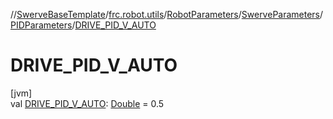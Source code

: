 //[SwerveBaseTemplate](../../../../../index.md)/[frc.robot.utils](../../../index.md)/[RobotParameters](../../index.md)/[SwerveParameters](../index.md)/[PIDParameters](index.md)/[DRIVE_PID_V_AUTO](-d-r-i-v-e_-p-i-d_-v_-a-u-t-o.md)

# DRIVE_PID_V_AUTO

[jvm]\
val [DRIVE_PID_V_AUTO](-d-r-i-v-e_-p-i-d_-v_-a-u-t-o.md): [Double](https://kotlinlang.org/api/latest/jvm/stdlib/kotlin/-double/index.html) = 0.5

